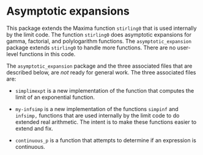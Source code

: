 # Asymptotic expansions

This package extends the Maxima function `stirling0` that is used internally by the limit code. The function `stirling0` does asymptotic expansions for gamma, factorial, and polylogarithm functions. The `asymptotic_expansion` package extends `stirling0` to handle more functions. There are no user-level functions in this code. 

The `asymptotic_expansion` package and the three associated files that are described below, are _not_ ready for general work. The three associated files are:

* `simplimexpt` is a new implementation of the function that computes the limit of an exponential function. 

* `my-infsimp` is a new implementation of the functions `simpinf` and `infsimp,` 
functions that are used internally by the limit code to do extended real arithmetic. 
The intent is to make these functions easier to extend and fix.

* `continuous_p` is a function that attempts to determine if an expression is continuous.

